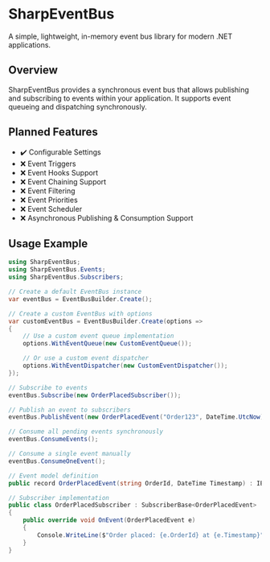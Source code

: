# SharpEventBus
A simple, lightweight, in-memory event bus library for modern .NET applications.

## Overview
SharpEventBus provides a synchronous event bus that allows publishing and subscribing to events within your application. It supports event queueing and dispatching synchronously.

## Planned Features
- ✔️ Configurable Settings  
- ❌ Event Triggers  
- ❌ Event Hooks Support  
- ❌ Event Chaining Support  
- ❌ Event Filtering  
- ❌ Event Priorities  
- ❌ Event Scheduler  
- ❌ Asynchronous Publishing & Consumption Support  

## Usage Example

```csharp
using SharpEventBus;
using SharpEventBus.Events;
using SharpEventBus.Subscribers;

// Create a default EventBus instance
var eventBus = EventBusBuilder.Create();

// Create a custom EventBus with options
var customEventBus = EventBusBuilder.Create(options =>
{
    // Use a custom event queue implementation
    options.WithEventQueue(new CustomEventQueue());

    // Or use a custom event dispatcher
    options.WithEventDispatcher(new CustomEventDispatcher());
});

// Subscribe to events
eventBus.Subscribe(new OrderPlacedSubscriber());

// Publish an event to subscribers
eventBus.PublishEvent(new OrderPlacedEvent("Order123", DateTime.UtcNow));

// Consume all pending events synchronously
eventBus.ConsumeEvents();

// Consume a single event manually
eventBus.ConsumeOneEvent();

// Event model definition
public record OrderPlacedEvent(string OrderId, DateTime Timestamp) : IEvent;

// Subscriber implementation
public class OrderPlacedSubscriber : SubscriberBase<OrderPlacedEvent>
{
    public override void OnEvent(OrderPlacedEvent e)
    {
        Console.WriteLine($"Order placed: {e.OrderId} at {e.Timestamp}");
    }
}
